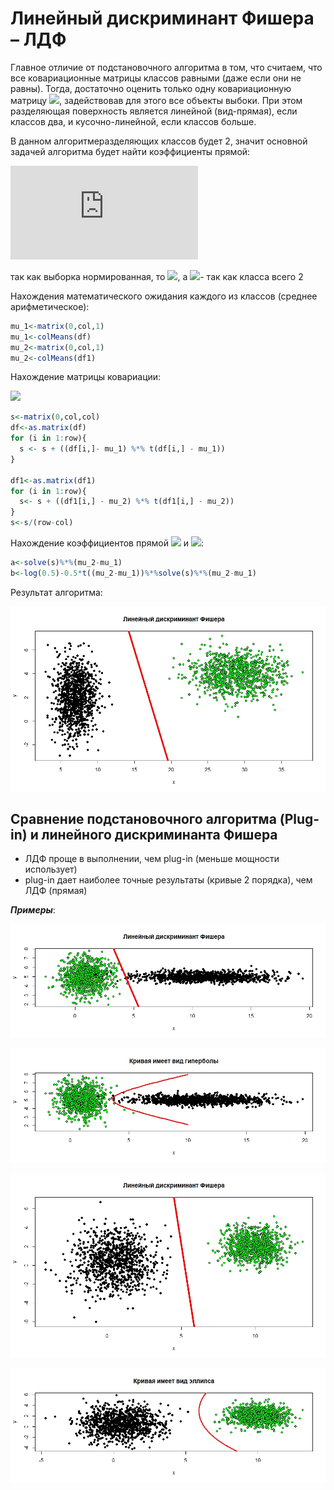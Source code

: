 # Линейный	дискриминант	Фишера	– ЛДФ
Главное отличие от подстановочного алгоритма в том, что считаем, что все  ковариационные матрицы классов равными (даже если они не равны). Тогда, достаточно оценить только одну ковариационную матрицу ![](https://latex.codecogs.com/gif.latex?\hat{\Sigma}), задействовав для этого все объекты выбоки. При этом разделяющая поверхность является линейной (вид-прямая), если классов два, и кусочно-линейной, если классов больше. 

В данном алгоритмеразделяющих классов будет 2, значит основной задачей алгоритма будет найти коэффициенты прямой:

![](https://latex.codecogs.com/gif.latex?a%28x%29%3Darg%5Cmax_%7By%20%5Cin%20Y%7D%28%5Clambda_yP_yp_y%28x%29%29%3D%20arg%5Cmax_%7By%20%5Cin%20Y%7D%28%5Cunderbrace%7Bln%28%5Clambda_yP_y%29-%5Cfrac%7B1%7D%7B2%7D%5Chat%7B%5Cmu%20%7D%5ET_y%5Chat%7B%5CSigma%7D%5E%7B-1%7D%5Chat%7B%5Cmu%20%7D_y%7D_%7B%5Cbeta%20%7D&plus;x%5ET%5Cunderbrace%7B%5Chat%7B%5CSigma%7D%5E%7B-1%7D%5Chat%7B%5Cmu%20%7D%7D_%7B%5Calpha%20%7D%29%3D%5C%21%20%3Darg%5Cmax_%7By%20%5Cin%20Y%7D%28x%5ET%5Calpha_y&plus;%5Cbeta_y%29)


так как выборка нормированная, то ![](https://latex.codecogs.com/gif.latex?\lambda_y=1), a ![](https://latex.codecogs.com/gif.latex?P_y=\frac{1}{2}=0.5)- так как класса всего 2
 
Нахождения математического ожидания каждого из классов (среднее арифметическое):
```R
mu_1<-matrix(0,col,1)
mu_1<-colMeans(df)
mu_2<-matrix(0,col,1)
mu_2<-colMeans(df1)
```

Нахождение матрицы ковариации:

![](https://latex.codecogs.com/gif.latex?\hat{\Sigma}=\frac{1}{m-2}\sum_{i=1}^{m}(x_i&space;-\hat{\mu&space;})(x_i&space;-\hat{\mu&space;})^T)

```R
s<-matrix(0,col,col)
df<-as.matrix(df)
for (i in 1:row){  
  s <- s + ((df[i,]- mu_1) %*% t(df[i,] - mu_1))     
}

df1<-as.matrix(df1)
for (i in 1:row){         
  s<- s + ((df1[i,] - mu_2) %*% t(df1[i,] - mu_2))     
}
s<-s/(row-col)

```
Нахождение коэффициентов прямой ![](https://latex.codecogs.com/gif.latex?\alpha) и ![](https://latex.codecogs.com/gif.latex?\beta):
```R
a<-solve(s)%*%(mu_2-mu_1)
b<-log(0.5)-0.5*t((mu_2-mu_1))%*%solve(s)%*%(mu_2-mu_1)
```

Результат алгоритма:

![](https://github.com/Elzara20/university/blob/master/pictures/F_1.jpeg)

## Сравнение подстановочного алгоритма (Plug-in) и линейного дискриминанта Фишера
- ЛДФ проще в выполнении, чем plug-in (меньше мощности использует)
- plug-in дает наиболее точные результаты (кривые 2 порядка), чем ЛДФ (прямая)

***Примеры***:

![](https://github.com/Elzara20/university/blob/master/pictures/F_h.jpeg) 

![](https://github.com/Elzara20/university/blob/master/pictures/F_hiperbola.jpeg)



![](https://github.com/Elzara20/university/blob/master/pictures/F_p.jpeg) 

![](https://github.com/Elzara20/university/blob/master/pictures/F_parabola.jpeg)

